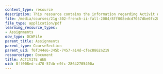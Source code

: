 ```yaml
---
content_type: resource
description: This resource contains the information regarding Activit web.
file: /media/courses/21g-302-french-ii-fall-2004/8ff008edcd7057dbe0fc28642705400a_MIT21G_302_F04_web_O.pdf
file_type: application/pdf
learning_resource_types:
- Assignments
ocw_type: OCWFile
parent_title: Assignments
parent_type: CourseSection
parent_uid: f6f344e6-345b-7457-a14d-cfec8862a219
resourcetype: Document
title: ACTIVITE WEB
uid: 8ff008ed-cd70-57db-e0fc-28642705400a
---
```


